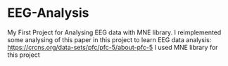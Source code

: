 # EEG-Analysis
My First Project for Analysing EEG data with MNE library.
I reimplemented some analysing of this paper in this project to learn EEG data analysis:
https://crcns.org/data-sets/pfc/pfc-5/about-pfc-5
I used MNE library for this project
